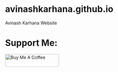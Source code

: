 # avinashkarhana.github.io
Avinash Karhana Website

# Support Me: 

<a href="https://www.buymeacoffee.com/avinashkarhana" target="_blank"><img src="https://cdn.buymeacoffee.com/buttons/default-orange.png" alt="Buy Me A Coffee" height="41" width="174"></a>
